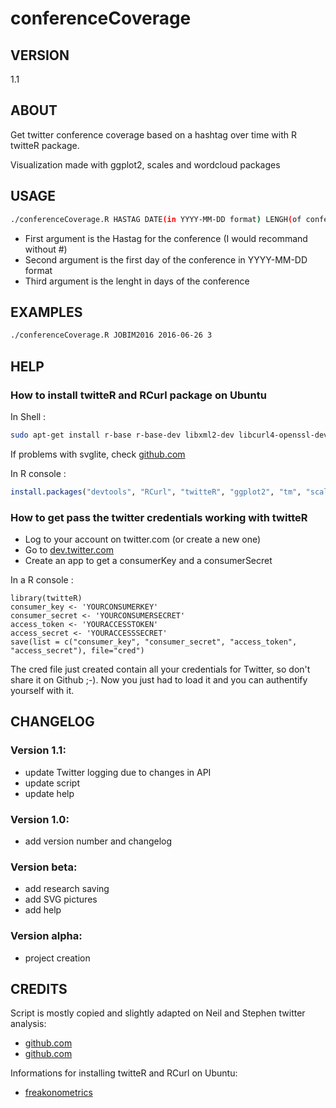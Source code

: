 # conferenceCoverage

## VERSION
1.1

## ABOUT
Get twitter conference coverage based on a hashtag over time with R twitteR package.

Visualization made with ggplot2, scales and wordcloud packages

## USAGE
```bash
./conferenceCoverage.R HASTAG DATE(in YYYY-MM-DD format) LENGH(of conference in day)
```

- First argument is the Hastag for the conference (I would recommand without #)
- Second argument is the first day of the conference in YYYY-MM-DD format
- Third argument is the lenght in days of the conference

## EXAMPLES
```bash
./conferenceCoverage.R JOBIM2016 2016-06-26 3
```

## HELP
### How to install twitteR and RCurl package on Ubuntu  
In Shell :  
```bash
sudo apt-get install r-base r-base-dev libxml2-dev libcurl4-openssl-dev curl libcairo-dev
```
If problems with svglite, check [github.com](https://github.com/hadley/svglite)

In R console :
```R
install.packages("devtools", "RCurl", "twitteR", "ggplot2", "tm", "scales", "wordcloud")
```

### How to get pass the twitter credentials working with twitteR
- Log to your account on twitter.com (or create a new one)
- Go to [dev.twitter.com](https://dev.twitter.com/apps/)
- Create an app to get a consumerKey and a consumerSecret

In a R console :
```
library(twitteR)  
consumer_key <- 'YOURCONSUMERKEY'
consumer_secret <- 'YOURCONSUMERSECRET'
access_token <- 'YOURACCESSTOKEN'
access_secret <- 'YOURACCESSSECRET'
save(list = c("consumer_key", "consumer_secret", "access_token", "access_secret"), file="cred")
```

The cred file just created contain all your credentials for Twitter, so don't share it on Github ;-). Now you just had to load it and you can authentify yourself with it.

## CHANGELOG
### Version 1.1:
* update Twitter logging due to changes in API
* update script
* update help

### Version 1.0:
* add version number and changelog

### Version beta:
* add research saving
* add SVG pictures
* add help

### Version alpha:
* project creation

## CREDITS
Script is mostly copied and slightly adapted on Neil and Stephen twitter analysis:
- [github.com](https://github.com/neilfws/Twitter)
- [github.com](https://github.com/stephenturner/twitterchive/blob/master/analysis/twitterchive.r)

Informations for installing twitteR and RCurl on Ubuntu:
- [freakonometrics](http://freakonometrics.hypotheses.org/8256)